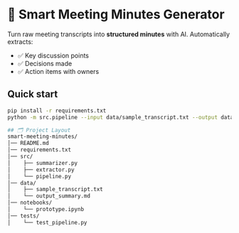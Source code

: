 # 📝 Smart Meeting Minutes Generator

Turn raw meeting transcripts into **structured minutes** with AI.
Automatically extracts:
- ✅ Key discussion points
- ✅ Decisions made
- ✅ Action items with owners

## Quick start
```bash
pip install -r requirements.txt
python -m src.pipeline --input data/sample_transcript.txt --output data/output_summary.md

## 🗂 Project Layout
smart-meeting-minutes/
│── README.md
│── requirements.txt
│── src/
│    ├── summarizer.py
│    ├── extractor.py
│    └── pipeline.py
│── data/
│    ├── sample_transcript.txt
│    └── output_summary.md
│── notebooks/
│    └── prototype.ipynb
│── tests/
│    └── test_pipeline.py
